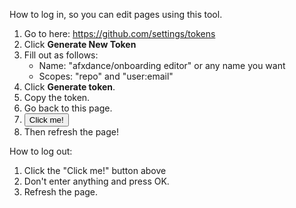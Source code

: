 How to log in, so you can edit pages using this tool.

1. Go to here: <https://github.com/settings/tokens>
2. Click **Generate New Token**
3. Fill out as follows:
    -  Name: "afxdance/onboarding editor" or any name you want
    - Scopes: "repo" and "user:email"
4. Click **Generate token**.
5. Copy the token.
6. Go back to this page.
7. <input type="button" onClick="var result = prompt('Paste the token here:'); result != null && (localStorage['szhu.qa.login'] = result);" value="Click me!" />
8. Then refresh the page!


How to log out:

1. Click the "Click me!" button above
2. Don't enter anything and press OK.
3. Refresh the page.
